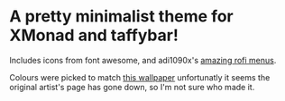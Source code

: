 # A pretty minimalist theme for XMonad and taffybar!

Includes icons from font awesome, and adi1090x's [amazing rofi menus](https://github.com/adi1090x/rofi). 

Colours were picked to match [this wallpaper](https://w.wallhaven.cc/full/kw/wallhaven-kwd36d.jpg) unfortunatly it seems the original artist's page has gone down, so I'm not sure who made it.
